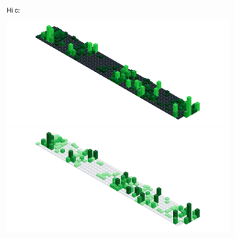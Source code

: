 Hi c:

[![Contributions](assets/contributions-dark.svg#gh-dark-mode-only)](http://github.com/rdnt)
[![Contributions](assets/contributions-light.svg#gh-light-mode-only)](http://github.com/rdnt)
